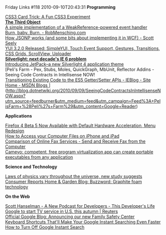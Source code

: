 Friday Links #118
2010-09-10T20:43:31
**Programming**

[CSS3 Card Trick: A Fun CSS3 Experiment](http://sixrevisions.com/css/css3-card-trick-a-fun-css3-experiment/)   
[**The Third Object**](http://www.paulstovell.com/third-object)   
[A simple implementation of a WeakReference-powered event handler ](http://www.paulstovell.com/weakevents)   
[Burn, baby. Burn. - RobMensching.com](http://robmensching.com/blog/posts/2010/9/6/Burn-baby.-Burn)   
[How JSONP works (and some bits about implementing it in WCF) - Scott Seely ](http://devlicio.us/blogs/scott_seely/archive/2010/09/07/how-jsonp-works-and-some-bits-about-implementing-it-in-wcf.aspx?utm_source=feedburner&utm_medium=feed&utm_campaign=Feed%3A+Devlicious+%28Devlicio.us%29&utm_content=Google+Reader)   
[YUI 3.2.0 Released: SimpleYUI, Touch Event Support, Gestures, Transitions, CSS Grids, ScrollView, Uploader](http://www.yuiblog.com/blog/2010/09/07/yui-3-2-0/)   
[**Silverlight: next decade's IE 6 problem**](http://www.paulstovell.com/silverlight-is-ie6)   
[Introducing JetPack–a new Silverlight 4 application theme ](http://timheuer.com/blog/archive/2010/09/09/silverlight-jetpack-theme-released.aspx)   
[Peli's Farm - Pex, Stubs, Moles, QuickGraph, MbUnit, Reflector Addins - Seeing Code Contracts in Intellisense NOW!   
[Transitioning Existing Code to the ES5 Getter/Setter APIs - IEBlog - Site Home - MSDN Blogs ](http://blogs.msdn.com/b/ie/archive/2010/09/07/transitioning-existing-code-to-the-es5-getter-setter-apis.aspx)](http://blog.dotnetwiki.org/2010/09/09/SeeingCodeContractsInIntellisenseNOW.aspx?utm_source=feedburner&utm_medium=feed&utm_campaign=Feed%3A+PelisFarm+%28Peli%27s+Farm%29&utm_content=Google+Reader)

**Applications**

[Firefox 4 Beta 5 Now Available with Default Hardware Acceleration, Menu Redesign ](http://lifehacker.com/5632348/firefox-4-beta-5-now-available-with-default-hardware-acceleration-menu-redesign?utm_source=feedburner&utm_medium=feed&utm_campaign=Feed%3A+lifehacker%2Ffull+%28Lifehacker%29)   
[How to Access your Computer Files on iPhone and iPad](http://www.labnol.org/software/access-files-remotely/17541/)   
[Comparison of Online Fax Services - Send and Receive Fax from the Computer ](http://www.labnol.org/internet/send-fax-from-computer/17676/)   
[Cameyo: competent, free program virtualization app can create portable executables from any application](http://www.freewaregenius.com/2010/09/09/cameyo-competent-free-program-virtualization-app-can-create-portable-executables-from-any-application/?utm_source=feedburner&utm_medium=feed&utm_campaign=Feed%3A+Freewaregeniuscom+%28freewaregenius.com%29)

**Science and Technology**

[Laws of physics vary throughout the universe, new study suggests ](http://www.sciencedaily.com/releases/2010/09/100909004112.htm?utm_source=feedburner&utm_medium=feed&utm_campaign=Feed%3A+sciencedaily+%28ScienceDaily%3A+Latest+Science+News%29)   
[Consumer Reports Home & Garden Blog: Buzzword: Graphite foam technology ](http://blogs.consumerreports.org/home/2010/09/buzzword-graphite-foam-technology-for-led-bulbs.html?EXTKEY=I72RSHA)

**On the Web**

[Scott Hanselman - A New Podcast for Developers - This Developer's Life ](http://www.hanselman.com/blog/ANewPodcastForDevelopersThisDevelopersLife.aspx?utm_source=feedburner&utm_medium=feed&utm_campaign=Feed%3A+ScottHanselman+%28Scott+Hanselman+-+ComputerZen.com%29)   
[Google to start TV service in U.S. this autumn | Reuters](http://uk.reuters.com/article/idUKTRE6862FH20100907)   
[Official Google Blog: Announcing our new Family Safety Center ](http://googleblog.blogspot.com/2010/09/announcing-our-new-family-safety-center.html?utm_source=feedburner&utm_medium=feed&utm_campaign=Feed%3A+blogspot%2FMKuf+%28Official+Google+Blog%29)   
[Keyboard Shortcuts That'll Make Your Google Instant Searching Even Faster ](http://lifehacker.com/5633068/keyboard-shortcuts-thatll-make-your-google-instant-searching-even-faster?utm_source=feedburner&utm_medium=feed&utm_campaign=Feed%3A+lifehacker%2Ffull+%28Lifehacker%29)   
[How to Turn Off Google Instant Search](http://lifehacker.com/5633004/how-to-turn-off-google-instant-search?utm_source=feedburner&utm_medium=feed&utm_campaign=Feed%3A+lifehacker%2Ffull+%28Lifehacker%29)
